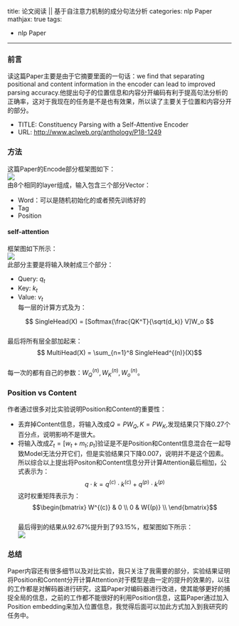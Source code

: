 title: 论文阅读 || 基于自注意力机制的成分句法分析 
categories: nlp Paper
mathjax: true
tags: 
   - nlp Paper
---


### 前言  
读这篇Paper主要是由于它摘要里面的一句话：we find that separating positional and content information in the encoder can lead to improved parsing accuracy.他提出句子的位置信息和内容分开编码有利于提高句法分析的正确率，这对于我现在的任务是不是也有效果，所以读了主要关于位置和内容分开的部分。  
- TITLE: Constituency Parsing with a Self-Attentive Encoder  
- URL: http://www.aclweb.org/anthology/P18-1249

<!-- more -->
### 方法  
这篇Paper的Encode部分框架图如下：  
![](http://pbcgmnu5b.bkt.clouddn.com/nlp-01.jpg)  
由8个相同的layer组成，输入包含三个部分Vector：  
- Word：可以是随机初始化的或者预先训练好的  
- Tag  
- Position  
#### self-attention  
框架图如下所示：  
![](http://pbcgmnu5b.bkt.clouddn.com/nlp-02.jpg)  
此部分主要是将输入映射成三个部分：  
- Query: $q_t$  
- Key: $k_t$  
- Value: $v_t$  
每一层的计算方式及为：  

$$ SingleHead(X) = [Softmax(\frac{QK^T}{\sqrt(d_k)} V]W_o $$  
最后将所有层全部加起来：  
$$ MultiHead(X) = \sum_{n=1}^8 SingleHead^{(n)}(X)$$  
每一次的都有自己的参数：$W_Q^{(n)}, W_K^{(n)}, W_o^{(n)}$。  

### Position vs Content  
作者通过很多对比实验说明Position和Content的重要性：  
- 丢弃掉Content信息，将输入改成$Q = PW_Q,K = PW_K$,发现结果只下降0.27个百分点，说明影响不是很大。  
- 将输入改成$Z_t = [w_t + m_t;p_t]$验证是不是Position和Content信息混合在一起导致Model无法分开它们，但是实验结果只下降0.007，说明并不是这个因素。  
所以综合以上提出将Positon和Content信息分开计算Attention最后相加，公式表示为：  
$$q\cdot k = q^{(c)}\cdot k^{(c)} + q^{(p)}\cdot k^{(p)} $$  这时权重矩阵表示为：  
$$\begin{bmatrix} W^{(c)} & 0 \\ 0 & W{(p)} \\ \end{bmatrix}$$  
最后得到的结果从92.67%提升到了93.15%，框架图如下所示：  
![](http://pbcgmnu5b.bkt.clouddn.com/nlp-03.jpg)

### 总结    
Paper内容还有很多细节以及对比实验，我只关注了我需要的部分，实验结果证明将Position和Content分开计算Attention对于模型是由一定的提升的效果的，以往的工作都是对解码器进行研究，这篇Paper对编码器进行改进，使其能够更好的捕捉全局的信息，之前的工作都不能很好的利用Position信息，这篇Paper通过加入Position embedding来加入位置信息，我觉得后面可以加此方式加入到我研究的任务中。

